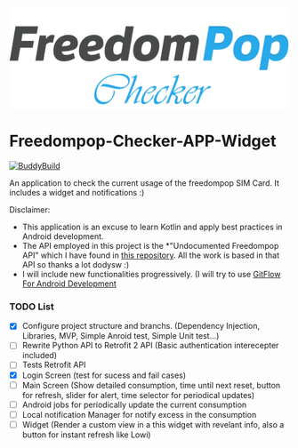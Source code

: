 
![Logo](https://github.com/elloza/Freedompop-Checker-APP-Widget/blob/master/Images/Freedompop_logo.png)

# Freedompop-Checker-APP-Widget
[![BuddyBuild](https://dashboard.buddybuild.com/api/statusImage?appID=59847fa3913977000167c227&branch=master&build=latest)](https://dashboard.buddybuild.com/apps/59847fa3913977000167c227/build/latest?branch=master)


An application to check the current usage of the freedompop SIM Card. It includes a widget and notifications :)

Disclaimer:

- This application is an excuse to learn Kotlin and apply best practices in Android development.
- The API employed in this project is the *"Undocumented Freedompop API" which I have found in [this repository](https://github.com/dodysw/fpopclient). All the work is based in that API so thanks a lot dodysw :)
- I will include new functionalities progressively. (I will try to use [GitFlow For Android Development](https://riggaroo.co.za/using-git-flow-for-android-development/)

### TODO List

- [X] Configure project structure and branchs. (Dependency Injection, Libraries, MVP, Simple Anroid test, Simple Unit test...)
- [ ] Rewrite Python API to Retrofit 2 API (Basic authentication interecepter included)
- [ ] Tests Retrofit API
- [X] Login Screen (test for sucess and fail cases)
- [ ] Main Screen (Show detailed consumption, time until next reset, button for refresh, slider for alert, time selector for periodical updates)
- [ ] Android jobs for periodically update the current consumption
- [ ] Local notification Manager for notify excess in the consumption
- [ ] Widget (Render a custom view in a this widget with revelant info, also a button for instant refresh like Lowi)
